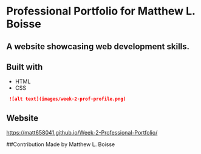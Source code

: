 # Professional Portfolio for Matthew L. Boisse
  
 ## A website showcasing web development skills.

 ## Built with 
 * HTML
 * CSS

```md
 ![alt text](images/week-2-prof-profile.png)
```
## Website 
https://matt658041.github.io/Week-2-Professional-Portfolio/

##Contribution 
Made by Matthew L. Boisse

